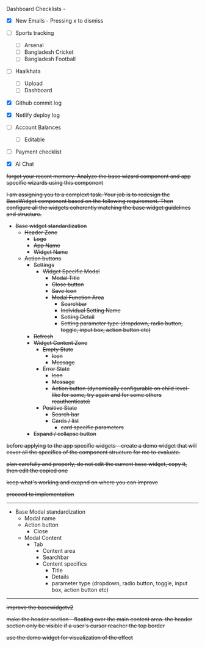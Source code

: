 
Dashboard Checklists - 

- [x] New Emails - Pressing x to dismiss
- [ ] Sports tracking
	- [ ] Arsenal
	- [ ] Bangladesh Cricket
	- [ ] Bangladesh Football
- [ ] Haalkhata
	- [ ] Upload
	- [ ] Dashboard
- [x] Github commit log
- [x] Netlify deploy log
- [ ] Account Balances 
	- [ ] Editable
- [ ] Payment checklist
- [x] AI Chat



~~forget your recent memory. Analyze the base wizard component and app specific wizards using this component~~

~~I am assigning you to a complext task. Your job is to redesign the BaseWidget component based on the following requirement. Then configure all the widgets coherently matching the base widget guidelines and structure.~~ 

- ~~Base widget standardization~~
	- ~~Header Zone~~
		- ~~Logo~~
		- ~~App Name~~
		- ~~Widget Name~~
	- ~~Action buttons~~
		- ~~Settings~~
			- ~~Widget Specific Modal~~
				- ~~Modal Title~~
				- ~~Close button~~
				- ~~Save Icon~~
				- ~~Modal Function Area~~
					- ~~Searchbar~~
					- ~~Individual Setting Name~~
					- ~~Setting Detail~~
					- ~~Setting parameter type (dropdown, radio button, toggle, input box, action button etc)~~
		- ~~Refresh~~
		- ~~Widget Content Zone~~
			- ~~Empty State~~
				- ~~Icon~~
				- ~~Message~~
			- ~~Error State~~
				- ~~Icon~~
				- ~~Message~~
				- ~~Action button (dynamically configurable on child level- like for some, try again and for some others reauthenticate)~~
			- ~~Positive State~~
				- ~~Search bar~~
				- ~~Cards / list~~ 
					- ~~card specific parameters~~
		- ~~Expand / collapse button~~

~~before applying to the app specific widgets - create a demo widget that will cover all the specifics of the component structure for me to evaluate.~~ 

~~plan carefully and properly, do not edit the current base widget, copy it, then edit the copied one~~

~~keep what's working and exapnd on where you can improve~~

~~proceed to implementation~~

---
- Base Modal standardization
	- Modal name
	- Action button
		- Close
	- Modal Content
		- Tab
			- Content area
			- Searchbar
			- Content specifics
				- Title
				- Details
				- parameter type (dropdown, radio button, toggle, input box, action button etc)

---
~~improve the basewidgetv2~~  
  
~~make the header section - floating over the main content area. the header section only be visible if a user's cursor reacher the top border~~  
  
~~use the demo widget for visualization of the effect~~